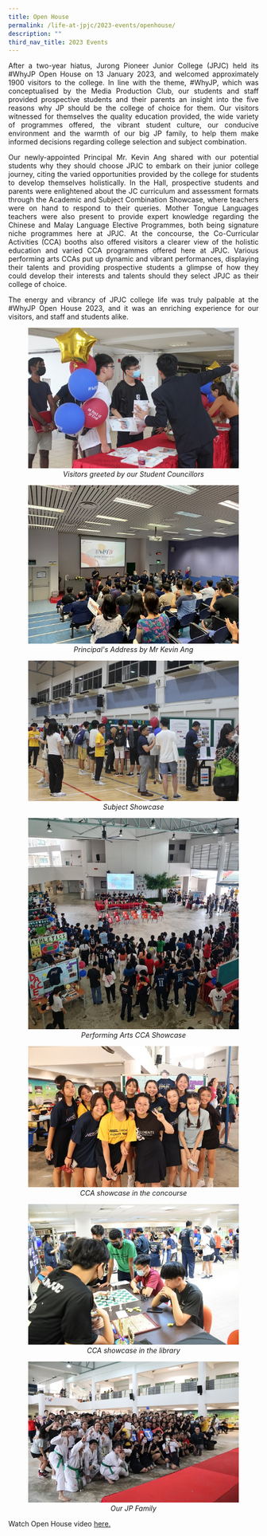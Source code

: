 ```yaml
---
title: Open House
permalink: /life-at-jpjc/2023-events/openhouse/
description: ""
third_nav_title: 2023 Events
---
```


<div align= justify>

<p>After a two-year hiatus, Jurong Pioneer Junior College (JPJC) held its #WhyJP Open House on 13 January 2023, and welcomed approximately 1900 visitors to the college. In line with the theme, #WhyJP, which was conceptualised by the Media Production Club, our students and staff provided prospective students and their parents an insight into the five reasons why JP should be the college of choice for them. Our visitors witnessed for themselves the quality education provided, the wide variety of programmes offered, the vibrant student culture, our conducive environment and the warmth of our big JP family, to help them make informed decisions regarding college selection and subject combination.	</p>
	
<p>Our newly-appointed Principal Mr. Kevin Ang shared with our potential students why they should choose JPJC to embark on their junior college journey, citing the varied opportunities provided by the college for students to develop themselves holistically. In the Hall, prospective students and parents were enlightened about the JC curriculum and assessment formats through the Academic and Subject Combination Showcase, where teachers were on hand to respond to their queries. Mother Tongue Languages teachers were also present to provide expert knowledge regarding the Chinese and Malay Language Elective Programmes, both being signature niche programmes here at JPJC. At the concourse, the Co-Curricular Activities (CCA) booths also offered visitors a clearer view of the holistic education and varied CCA programmes offered here at JPJC. Various performing arts CCAs put up dynamic and vibrant performances, displaying their talents and providing prospective students a glimpse of how they could develop their interests and talents should they select JPJC as their college of choice.</p>

<p>The energy and vibrancy of JPJC college life was truly palpable at the #WhyJP Open House 2023, and it was an enriching experience for our visitors, and staff and students alike.</p>

<figure>
<img src="https://raw.githubusercontent.com/isomerpages/moe-jpjc/staging/images/Life%20%40%20JPJC/2023%20Events/Open%20House/1%20Visitors%20greeted%20by%20our%20Student%20Councillors.jpeg">
<figcaption align="center"><em>Visitors greeted by our Student Councillors
</em>
</figcaption>	</figure>

<figure>
<img src="https://raw.githubusercontent.com/isomerpages/moe-jpjc/staging/images/Life%20%40%20JPJC/2023%20Events/Open%20House/2%20Principal_s%20Address%20by%20Mr%20Kevin%20Ang.jpeg">
<figcaption align="center"><em>Principal's Address by Mr Kevin Ang
</em>
</figcaption>	</figure>
	
<figure>
<img src="https://raw.githubusercontent.com/isomerpages/moe-jpjc/staging/images/Life%20%40%20JPJC/2023%20Events/Open%20House/3%20Subject%20Showcase.jpeg">
<figcaption align="center"><em>Subject Showcase
</em>
</figcaption>	</figure>
	
<figure>
<img src="https://raw.githubusercontent.com/isomerpages/moe-jpjc/staging/images/Life%20%40%20JPJC/2023%20Events/Open%20House/4%20Performing%20Arts%20CCA%20Showcase.jpeg">
<figcaption align="center"><em>Performing Arts CCA Showcase
</em>
</figcaption>	</figure>
	
<figure>
<img src="https://raw.githubusercontent.com/isomerpages/moe-jpjc/staging/images/Life%20%40%20JPJC/2023%20Events/Open%20House/5%20CCA%20showcase%20in%20the%20concourse.jpg">
<figcaption align="center"><em>CCA showcase in the concourse
</em>
</figcaption>	</figure>
	
<figure>
<img src="https://raw.githubusercontent.com/isomerpages/moe-jpjc/staging/images/Life%20%40%20JPJC/2023%20Events/Open%20House/6%20CCA%20showcase%20in%20the%20library.jpg">
<figcaption align="center"><em>CCA showcase in the library
</em>
</figcaption>	</figure>
	
<figure>
<img src="https://raw.githubusercontent.com/isomerpages/moe-jpjc/staging/images/Life%20%40%20JPJC/2023%20Events/Open%20House/7%20Our%20JP%20Family.jpg">
<figcaption align="center"><em>Our JP Family
</em>
</figcaption>	</figure>

<p>Watch Open House video <a href="https://www.youtube.com/watch?v=bX2LuHExZPQ">here.</a></p>	

	
	
</div>